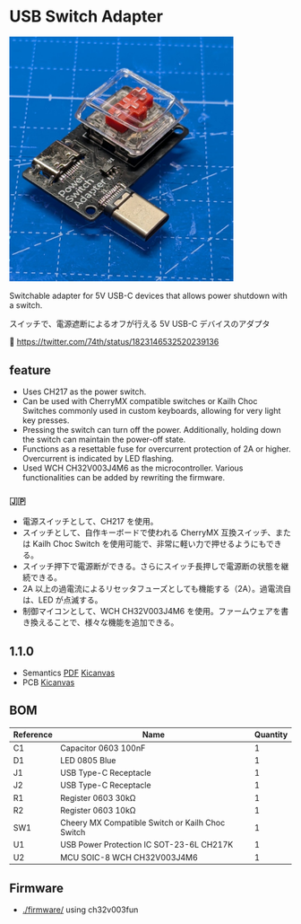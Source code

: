 # USB Switch Adapter

<img src="./photo1.jpeg" width="400" />

Switchable adapter for 5V USB-C devices that allows power shutdown with a switch.

スイッチで、電源遮断によるオフが行える 5V USB-C デバイスのアダプタ

🎥 https://twitter.com/74th/status/1823146532520239136

## feature

- Uses CH217 as the power switch.
- Can be used with CherryMX compatible switches or Kailh Choc Switches commonly used in custom keyboards, allowing for very light key presses.
- Pressing the switch can turn off the power. Additionally, holding down the switch can maintain the power-off state.
- Functions as a resettable fuse for overcurrent protection of 2A or higher. Overcurrent is indicated by LED flashing.
- Used WCH CH32V003J4M6 as the microcontroller. Various functionalities can be added by rewriting the firmware.

### 🇯🇵

- 電源スイッチとして、CH217 を使用。
- スイッチとして、自作キーボードで使われる CherryMX 互換スイッチ、または Kailh Choc Switch を使用可能で、非常に軽い力で押せるようにもできる。
- スイッチ押下で電源断ができる。さらにスイッチ長押しで電源断の状態を継続できる。
- 2A 以上の過電流によるリセッタフューズとしても機能する（2A）。過電流自は、LED が点滅する。
- 制御マイコンとして、WCH CH32V003J4M6 を使用。ファームウェアを書き換えることで、様々な機能を追加できる。

## 1.1.0

- Semantics [PDF](./usb_switch_adapter-semantics-1.1.0.pdf) [Kicanvas](https://kicanvas.org/?github=https%3A%2F%2Fgithub.com%2F74th%2F74th-oshw-projects%2Fblob%2F125ec0107b9b35aba094cce666c352a432412de6%2F74TH-G053-usb_switch_adapter%2Fusb_switch_adapter.kicad_sch)
- PCB [Kicanvas](https://kicanvas.org/?github=https%3A%2F%2Fgithub.com%2F74th%2F74th-oshw-projects%2Fblob%2Fusb-switch-adapter%2F1.1.0%2Fusb_switch_adapter%2Fusb_switch_adapter.kicad_pcb)

## BOM

| Reference | Name                                             | Quantity |
| --------- | ------------------------------------------------ | -------- |
| C1        | Capacitor 0603 100nF                             | 1        |
| D1        | LED 0805 Blue                                    | 1        |
| J1        | USB Type-C Receptacle                            | 1        |
| J2        | USB Type-C Receptacle                            | 1        |
| R1        | Register 0603 30kΩ                               | 1        |
| R2        | Register 0603 10kΩ                               | 1        |
| SW1       | Cheery MX Compatible Switch or Kailh Choc Switch | 1        |
| U1        | USB Power Protection IC SOT-23-6L CH217K         | 1        |
| U2        | MCU SOIC-8 WCH CH32V003J4M6                      | 1        |

## Firmware

- [./firmware/](./firmware/) using ch32v003fun
